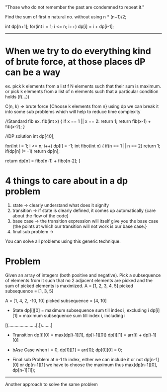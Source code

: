 "Those who do not remember the past are condemned to repeat it."

Find the sum of first n natural no. 
without using n * (n+1)/2;

int dp[n+1]; 
for(int i = 1; i <= n; i++) dp[i] = i + dp[i-1];

-------------------------------------------------------------------------
# When we try to do everything kind of brute force, at those places dP can be a way
ex. pick k elements from a list f N elements such that their sum is maximum.
or pick k elements from a list of n elements such that a particular condition holds (f(...))

C(n, k) => brute force {Choose k elements from n}
using dp we can break it into some sub problems which will help to reduce time complexity

//Standard fib ex. 
fib(int x) {
  if x == 1 || x == 2:
    return 1;
  return fib(x-1) + fib(x-2);
}

//DP solution
int dp[40];

for(int i = 1; i <= n; i++) dp[i] = -1;
int fibo(int n) {
  if(n == 1 || n == 2) return 1;
  if(dp[n] != -1) return dp[n];

  return dp[n] = fibo[n-1] + fibo[n-2];
}

# 4 things to care about in a dp problem
1. state       -> clearly understand what does it signify
2. transition  -> if state is clearly defined, it comes up automatically  {care about the flow of the code}
3. base case   -> the transition expression will itself give you the base case      {the points at which our transition will not work is our base case.}
4. final sub problem -> 


You can solve all problems using this generic technique. 


# Problem
Given an array of integers (both positive and negative). Pick a subsequence of elements from it such that no 2 adjacent elements are picked and the sum of picked elements is maximized. 
A = [1, 2, 3, 4, 5] 
picked subsequence = [1, 3, 5]

A = [1, 4, 2, -10, 10]
picked subsequence = [4, 10]

* State
dp[i][0] = maximum subsequence sum till index i, excluding i
dp[i][1] = maximum subsequence sum till index i, including i

[(......................[.]).......]
* Transition
dp[i][0] = max(dp[i-1][1], dp[i-1][0])
dp[i][1] = arr[i] + dp[i-1][0]

* bAse Case
when i = 0,
dp[0][1] = arr[0];
dp[0][0] = 0;

* Final sub Problem
at n-1 th index, either we can include it or not
dp[n-1][0] or dp[n-1][1] we have to choose the maximum
thus max(dp[n-1][0], dp[n-1][1]);


------------------------------------------
Another approach to solve the same problem



